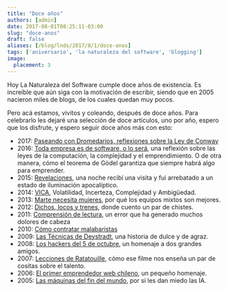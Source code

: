 ```yaml
---
title: "Doce años"
authors: [admin]
date: 2017-08-01T08:25:11-03:00
slug: "doce-anos"
draft: false
aliases: [/blog/lnds/2017/8/1/doce-anos]    
tags: ['aniversario', 'la naturaleza del software', 'blogging']
image:
  placement: 3
---
```


Hoy La Naturaleza del Software cumple doce años de existencia. Es
increíble que aún siga con la motivación de escribir, siendo que en 2005
nacieron miles de blogs, de los cuales quedan muy pocos.

Pero acá estamos, vivitos y coleando, después de doce años. Para
celebrarlo les dejaré una selección de doce artículos, uno por año,
espero que los disfrute, y espero seguir doce años más con esto:

-   2017: [Paseando con Dromedarios, reflexiones sobre la Ley de Conway](/blog/lnds/2017/06/26/paseando-con-dromedarios)
-   2016: [Toda empresa es de software, o lo será](/blog/lnds/2016/8/30/toda-empresa-es-de-software-o-lo-sera),
    una reflexión sobre las leyes de la computación, la complejidad y el
    emprendimiento. O de otra manera, cómo el teorema de Gödel garantiza
    que siempre habrá algo para emprender.
-   2015: [Revelaciones](/blog/lnds/2015/10/1/revelaciones),
    una noche recibí una visita y fui arrebatado a un estado de
    iluminación apocalíptico.
-   2014: [VICA](/blog/lnds/2014/10/21/vica),
    Volatilidad, Incerteza, Complejidad y Ambigüedad.
-   2013: [Marte necesita mujeres](/blog/lnds/2013/9/8/marte-necesita-mujeres),
    por qué los equipos mixtos son mejores.
-   2012: [Dichos, locos y trenes]( /blog/lnds/2012/12/29/dichos-locos-y-trenes),
    donde cuento un par de chistes.
-   2011: [Comprensión de lectura](/blog/lnds/2011/11/12/comprension-de-lectura),
    un error que ha generado muchos dolores de cabeza
-   2010: [Cómo contratar malabaristas](http://www.prosa.io/blog/lnds/2010/12/26/como-contratar-malabaristas)
-   2009: [Las Técnicas de Deystradt](http://www.prosa.io/blog/lnds/2009/11/14/las-tecnicas-de-dreystadt),
    una historia de dulce y de agraz.
-   2008: [Los hackers del 5 de octubre](http://www.prosa.io/blog/lnds/2008/10/5/los-hackers-del-5-de-octubre), un homenaje a dos grandes amigos.
-   2007: [Lecciones de Ratatouille](http://www.prosa.io/blog/lnds/2007/7/1/lecciones-de-ratatouille),
    cómo ese filme nos enseña un par de cositas sobre el talento.
-   2006: [El primer emprendedor web chileno](http://www.prosa.io/blog/lnds/2006/12/5/el-primer-emprendedor-web-chileno),
    un pequeño homenaje.
-   2005: [Las máquinas del fin del mundo](http://www.prosa.io/blog/lnds/2006/4/16/las-maquinas-del-fin-del-mundo),
    por si les dan miedo las IA.

